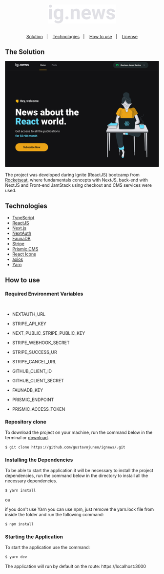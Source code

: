 <div align="center">
  <img src="./.github/logo.svg">
</div>

<br />
<p align="center">
  <a href="#the-solution">Solution</a>&nbsp;&nbsp;&nbsp;|&nbsp;&nbsp;&nbsp;
  <a href="#technologies">Technologies</a>&nbsp;&nbsp;&nbsp;|&nbsp;&nbsp;&nbsp;
  <a href="how-to-use">How to use</a>&nbsp;&nbsp;&nbsp;|&nbsp;&nbsp;&nbsp;
  <a href="#license">License</a>
</p>

## The Solution

<div align="center">
  <img src="./.github/screenshot.png">
</div>

The project was developed during Ignite (ReactJS) bootcamp from [Rocketseat](http://rocketseat.com.br/), where fundamentals concepts with NextJS, back-end with NextJS and Front-end JamStack using checkout and CMS services were used.

## Technologies
- [TypeScript](https://www.typescriptlang.org/)
- [ReactJS](http://reactjs.org/)
- [Next.js](https://nextjs.org/)
- [NextAuth](https://next-auth.js.org/)
- [FaunaDB](https://fauna.com/)
- [Stripe](https://stripe.com/)
- [Prismic CMS](https://prismic.io/)
- [React Icons](https://react-icons.github.io/react-icons/)
- [axios](https://github.com/axios/axios)
- [Yarn](https://yarnpkg.com/)

## How to use

### Required Environment Variables
</br>

- NEXTAUTH_URL

- STRIPE_API_KEY
- NEXT_PUBLIC_STRIPE_PUBLIC_KEY
- STRIPE_WEBHOOK_SECRET
- STRIPE_SUCCESS_UR
- STRIPE_CANCEL_URL

- GITHUB_CLIENT_ID
- GITHUB_CLIENT_SECRET

- FAUNADB_KEY

- PRISMIC_ENDPOINT
- PRISMIC_ACCESS_TOKEN

### Repository clone
To download the project on your machine, run the command below in the terminal or [download](https://github.com/gustavojuneo/ignews/archive/main.zip).

```bash
$ git clone https://github.com/gustavojuneo/ignews/.git
```

### Installing the Dependencies

To be able to start the application it will be necessary to install the project dependencies, run the command below in the directory to install all the necessary dependencies.

```bash
$ yarn install
```
ou

if you don't use Yarn you can use npm, just remove the yarn.lock file from inside the folder and run the following command:
```bash
$ npm install
```
### Starting the Application

To start the application use the command:

```bash
$ yarn dev
```

The application will run by default on the route:
https://localhost:3000